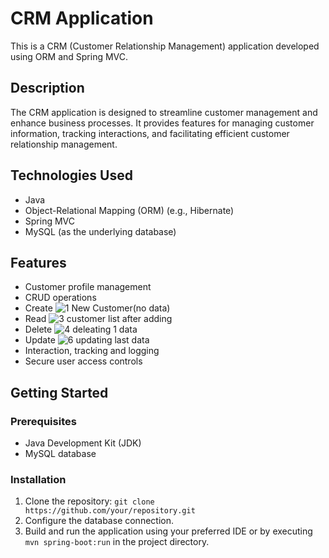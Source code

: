 # CRM Application

This is a CRM (Customer Relationship Management) application developed using ORM and Spring MVC.

## Description

The CRM application is designed to streamline customer management and enhance business processes. It provides features for managing customer information, tracking interactions, and facilitating efficient customer relationship management.

## Technologies Used

- Java
- Object-Relational Mapping (ORM) (e.g., Hibernate)
- Spring MVC
- MySQL (as the underlying database)

## Features

- Customer profile management
- CRUD operations
- Create
  ![1 New Customer(no data)](https://github.com/Telomelonia/CRM_SpringMVC/assets/88445101/08c3096c-f036-4fc8-8dee-348acaba2046)
- Read
  ![3 customer list after adding](https://github.com/Telomelonia/CRM_SpringMVC/assets/88445101/8c6924a8-03f3-41d2-aaea-a883797c38c4)
- Delete
  ![4 deleating 1 data](https://github.com/Telomelonia/CRM_SpringMVC/assets/88445101/90981981-f2ba-4640-b374-5fde335b4394)
- Update
  ![6 updating last data](https://github.com/Telomelonia/CRM_SpringMVC/assets/88445101/c8cc1190-aa65-40b3-9240-8dda81b607e7)
- Interaction, tracking and logging
- Secure user access controls

## Getting Started

### Prerequisites

- Java Development Kit (JDK)
- MySQL database

### Installation

1. Clone the repository: `git clone https://github.com/your/repository.git`
2. Configure the database connection.
3. Build and run the application using your preferred IDE or by executing `mvn spring-boot:run` in the project directory.
